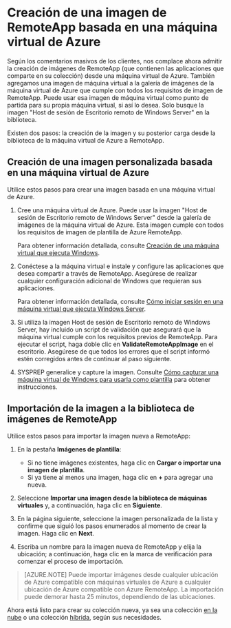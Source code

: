 <properties 
    pageTitle="Creación de una imagen de RemoteApp basada en una máquina virtual de Azure"
    description="Obtenga información sobre cómo crear una imagen para RemoteApp comenzando con una máquina virtual de Azure." 
    services="remoteapp" 
    documentationCenter="" 
    authors="lizap" 
    manager="mbaldwin" />

<tags 
    ms.service="remoteapp" 
    ms.workload="compute" 
    ms.tgt_pltfrm="na" 
    ms.devlang="na" 
    ms.topic="article" 
    ms.date="03/27/2015" 
    ms.author="elizapo" />



# Creación de una imagen de RemoteApp basada en una máquina virtual de Azure

Según los comentarios masivos de los clientes, nos complace ahora admitir la creación de imágenes de RemoteApp (que contienen las aplicaciones que comparte en su colección) desde una máquina virtual de Azure. También agregamos una imagen de máquina virtual a la galería de imágenes de la máquina virtual de Azure que cumple con todos los requisitos de imagen de RemoteApp. Puede usar esa imagen de máquina virtual como punto de partida para su propia máquina virtual, si así lo desea. Solo busque la imagen "Host de sesión de Escritorio remoto de Windows Server" en la biblioteca.

Existen dos pasos: la creación de la imagen y su posterior carga desde la biblioteca de la máquina virtual de Azure a RemoteApp.

## Creación de una imagen personalizada basada en una máquina virtual de Azure

Utilice estos pasos para crear una imagen basada en una máquina virtual de Azure.

1. Cree una máquina virtual de Azure. Puede usar la imagen "Host de sesión de Escritorio remoto de Windows Server" desde la galería de imágenes de la máquina virtual de Azure. Esta imagen cumple con todos los requisitos de imagen de plantilla de Azure RemoteApp. 

	Para obtener información detallada, consulte [Creación de una máquina virtual que ejecuta Windows](virtual-machines-windows-tutorial.md).

2. Conéctese a la máquina virtual e instale y configure las aplicaciones que desea compartir a través de RemoteApp. Asegúrese de realizar cualquier configuración adicional de Windows que requieran sus aplicaciones. 

	Para obtener información detallada, consulte [Cómo iniciar sesión en una máquina virtual que ejecuta Windows Server](virtual-machines-log-on-windows-server.md). 

3. Si utiliza la imagen Host de sesión de Escritorio remoto de Windows Server, hay incluido un script de validación que asegurará que la máquina virtual cumple con los requisitos previos de RemoteApp. Para ejecutar el script, haga doble clic en **ValidateRemoteAppImage** en el escritorio. Asegúrese de que todos los errores que el script informó estén corregidos antes de continuar al paso siguiente.

4. SYSPREP generalice y capture la imagen. Consulte [Cómo capturar una máquina virtual de Windows para usarla como plantilla](virtual-machines/virtual-machines-capture-image-windows-server.md) para obtener instrucciones.

 

## Importación de la imagen a la biblioteca de imágenes de RemoteApp

Utilice estos pasos para importar la imagen nueva a RemoteApp:

1. En la pestaña **Imágenes de plantilla**:
	- Si no tiene imágenes existentes, haga clic en **Cargar o importar una imagen de plantilla**. 
	- Si ya tiene al menos una imagen, haga clic en **+** para agregar una nueva.

2. Seleccione **Importar una imagen desde la biblioteca de máquinas virtuales** y, a continuación, haga clic en **Siguiente**.

3. En la página siguiente, seleccione la imagen personalizada de la lista y confirme que siguió los pasos enumerados al momento de crear la imagen. Haga clic en **Next**.
4. Escriba un nombre para la imagen nueva de RemoteApp y elija la ubicación; a continuación, haga clic en la marca de verificación para comenzar el proceso de importación.

> [AZURE.NOTE] Puede importar imágenes desde cualquier ubicación de Azure compatible con máquinas virtuales de Azure a cualquier ubicación de Azure compatible con Azure RemoteApp. La importación puede demorar hasta 25 minutos, dependiendo de las ubicaciones.

Ahora está listo para crear su colección nueva, ya sea una colección [en la nube](remoteapp-create-cloud-deployment.md) o una colección [híbrida](remoteapp-create-hybrid-deployment.md), según sus necesidades.


<!--HONumber=52-->